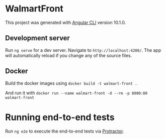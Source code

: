 # WalmartFront

This project was generated with [Angular CLI](https://github.com/angular/angular-cli) version 10.1.0.

## Development server

Run `ng serve` for a dev server. Navigate to `http://localhost:4200/`. The app will automatically reload if you change any of the source files.

## Docker 

Build the docker images using `docker build -t walmart-front .`

And run it with `docker run --name walmart-front -d --rm -p 8080:80 walmart-front`
	
# Running end-to-end tests

Run `ng e2e` to execute the end-to-end tests via [Protractor](http://www.protractortest.org/).
